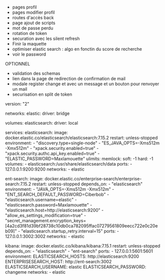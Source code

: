 
- pages profil
- pages modifier profil
- routes d'accès back
- page ajout de scripts 
- mot de passe perdu 
- rotation de token 
- securation avec les silent refresh 
- Finir la maquette
- optimiser elastic search : algo en fonctin du score de recherche
- voir le password



OPTIONNEL
- validation des schemas 
- lien dans la page de redirection de confirmation de mail
- modale register change et avec un message et un bouton pour renvoyer un mail
- securisation en split de token 







version: "2"

networks:
  elastic:
    driver: bridge

volumes:
  elasticsearch:
    driver: local

services:
  elasticsearch:
    image: docker.elastic.co/elasticsearch/elasticsearch:7.15.2
    restart: unless-stopped
    environment:
      - "discovery.type=single-node"
      - "ES_JAVA_OPTS=-Xms512m -Xmx512m"
      - "xpack.security.enabled=true"
      - "xpack.security.authc.api_key.enabled=true"
      - "ELASTIC_PASSWORD=Maxlamouette"
    ulimits:
      memlock:
        soft: -1
        hard: -1
    volumes:
      - elasticsearch:/usr/share/elasticsearch/data
    ports:
      - 127.0.0.1:9200:9200
    networks:
      - elastic

  ent-search:
    image: docker.elastic.co/enterprise-search/enterprise-search:7.15.2
    restart: unless-stopped
    depends_on:
      - "elasticsearch"
    environment:
      - "JAVA_OPTS=-Xms512m -Xmx512m"
      - "ENT_SEARCH_DEFAULT_PASSWORD=Ciberbob"
      - "elasticsearch.username=elastic"
      - "elasticsearch.password=Maxlamouette"
      - "elasticsearch.host=http://elasticsearch:9200"
      - "allow_es_settings_modification=true"
      - "secret_management.encryption_keys=[4a2cd3f81d39bf28738c10db0ca782095ffac07279561809eecc722e0c20eb09]"
      - "elasticsearch.startup_retry.interval=15"
    ports:
      - 127.0.0.1:3002:3002
    networks:
      - elastic

  kibana:
    image: docker.elastic.co/kibana/kibana:7.15.1
    restart: unless-stopped
    depends_on:
      - "elasticsearch"
      - "ent-search"
    ports:
      - 127.0.0.1:5601:5601
    environment:
      ELASTICSEARCH_HOSTS: http://elasticsearch:9200
      ENTERPRISESEARCH_HOST: http://ent-search:3002
      ELASTICSEARCH_USERNAME: elastic
      ELASTICSEARCH_PASSWORD: changeme
    networks:
      - elastic